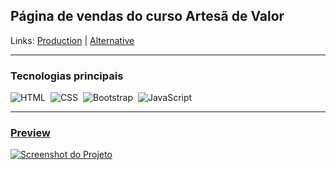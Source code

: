 ## Página de vendas do curso Artesã de Valor

Links: <a href="https://naluprojetoscriativos.com.br/artesa-de-valor" target="_Blank">Production</a> | <a href="https://guyddogl.github.io/artesa-de-valor" target="_Blank">Alternative</a>

<hr/>

### Tecnologias principais
![HTML](https://img.shields.io/badge/-HTML-1b374b?style=for-the-badge&logo=HTML5)&nbsp;
![CSS](https://img.shields.io/badge/-CSS-1b374b?style=for-the-badge&logo=CSS3&logoColor=1572B6)&nbsp;
![Bootstrap](https://img.shields.io/badge/-Bootstrap-1b374b?style=for-the-badge&logo=Bootstrap)&nbsp;
![JavaScript](https://img.shields.io/badge/-JavaScript-1b374b?style=for-the-badge&logo=javascript)&nbsp;
<hr/>

### <a href="https://guyddogl.github.io/artesa-de-valor" target="_Blank">Preview</a>
<a href="https://guyddogl.github.io/artesa-de-valor" target="_Blank"><img src="https://guyddogl.github.io/artesa-de-valor/assets/img/screencapture-nalu-artesa-de-valor.webp" alt="Screenshot do Projeto" /></a>
